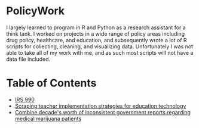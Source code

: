 # PolicyWork
I largely learned to program in R and Python as a research assistant for a think tank. 
I worked on projects in a wide range of policy areas including drug policy, healthcare, and education, and subsequently wrote a lot of R scripts for collecting, cleaning, and visualizing data. 
Unfortunately I was not able to take all of my work with me, and as such most scripts will not have a data file included.

# Table of Contents
- [IRS 990](https://github.com/MokeEire/PolicyWork/tree/main/Healthcare/IRS%20990#irs-990)
- [Scraping teacher implementation strategies for education technology](https://github.com/MokeEire/PolicyWork/blob/main/Education/Implementation%20web%20scrape_02142017.R)
- [Combine decade's worth of inconsistent government reports regarding medical marijuana patients](https://github.com/MokeEire/PolicyWork/blob/main/Drug%20Policy/combine_med_data.R)
